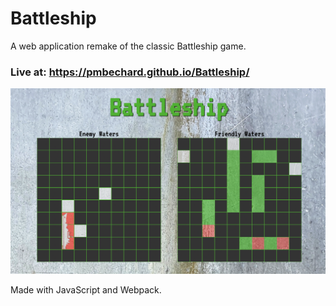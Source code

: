 # Battleship

A web application remake of the classic Battleship game.

### Live at: https://pmbechard.github.io/Battleship/

<img src='./preview.png' alt='preview'>

Made with JavaScript and Webpack.
